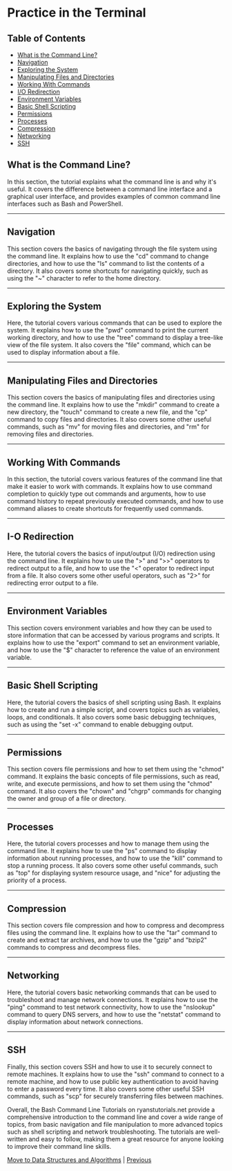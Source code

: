 # Practice in the Terminal

## Table of Contents

- [What is the Command Line?](#what-is-the-command-line)
- [Navigation](#navigation)
- [Exploring the System](#exploring-the-system)
- [Manipulating Files and Directories](#manipulating-files-and-directories)
- [Working With Commands](#working-with-commands)
- [I/O Redirection](#i-o-redirection)
- [Environment Variables](#environment-variables)
- [Basic Shell Scripting](#basic-shell-scripting)
- [Permissions](#permissions)
- [Processes](#processes)
- [Compression](#compression)
- [Networking](#networking)
- [SSH](#ssh)

## What is the Command Line?

In this section, the tutorial explains what the command line is and why it's useful. It covers the difference between a command line interface and a graphical user interface, and provides examples of common command line interfaces such as Bash and PowerShell.

___

## Navigation

This section covers the basics of navigating through the file system using the command line. It explains how to use the "cd" command to change directories, and how to use the "ls" command to list the contents of a directory. It also covers some shortcuts for navigating quickly, such as using the "~" character to refer to the home directory.

___

## Exploring the System

Here, the tutorial covers various commands that can be used to explore the system. It explains how to use the "pwd" command to print the current working directory, and how to use the "tree" command to display a tree-like view of the file system. It also covers the "file" command, which can be used to display information about a file.

___

## Manipulating Files and Directories

This section covers the basics of manipulating files and directories using the command line. It explains how to use the "mkdir" command to create a new directory, the "touch" command to create a new file, and the "cp" command to copy files and directories. It also covers some other useful commands, such as "mv" for moving files and directories, and "rm" for removing files and directories.

___

## Working With Commands

In this section, the tutorial covers various features of the command line that make it easier to work with commands. It explains how to use command completion to quickly type out commands and arguments, how to use command history to repeat previously executed commands, and how to use command aliases to create shortcuts for frequently used commands.

___

## I-O Redirection

Here, the tutorial covers the basics of input/output (I/O) redirection using the command line. It explains how to use the ">" and ">>" operators to redirect output to a file, and how to use the "<" operator to redirect input from a file. It also covers some other useful operators, such as "2>" for redirecting error output to a file.

___

## Environment Variables

This section covers environment variables and how they can be used to store information that can be accessed by various programs and scripts. It explains how to use the "export" command to set an environment variable, and how to use the "$" character to reference the value of an environment variable.

___

## Basic Shell Scripting

Here, the tutorial covers the basics of shell scripting using Bash. It explains how to create and run a simple script, and covers topics such as variables, loops, and conditionals. It also covers some basic debugging techniques, such as using the "set -x" command to enable debugging output.

___

## Permissions

This section covers file permissions and how to set them using the "chmod" command. It explains the basic concepts of file permissions, such as read, write, and execute permissions, and how to set them using the "chmod" command. It also covers the "chown" and "chgrp" commands for changing the owner and group of a file or directory.

___

## Processes

Here, the tutorial covers processes and how to manage them using the command line. It explains how to use the "ps" command to display information about running processes, and how to use the "kill" command to stop a running process. It also covers some other useful commands, such as "top" for displaying system resource usage, and "nice" for adjusting the priority of a process.

___

## Compression

This section covers file compression and how to compress and decompress files using the command line. It explains how to use the "tar" command to create and extract tar archives, and how to use the "gzip" and "bzip2" commands to compress and decompress files.

___

## Networking

Here, the tutorial covers basic networking commands that can be used to troubleshoot and manage network connections. It explains how to use the "ping" command to test network connectivity, how to use the "nslookup" command to query DNS servers, and how to use the "netstat" command to display information about network connections.

___

## SSH

Finally, this section covers SSH and how to use it to securely connect to remote machines. It explains how to use the "ssh" command to connect to a remote machine, and how to use public key authentication to avoid having to enter a password every time. It also covers some other useful SSH commands, such as "scp" for securely transferring files between machines.

Overall, the Bash Command Line Tutorials on ryanstutorials.net provide a comprehensive introduction to the command line and cover a wide range of topics, from basic navigation and file manipulation to more advanced topics such as shell scripting and network troubleshooting. The tutorials are well-written and easy to follow, making them a great resource for anyone looking to improve their command line skills.

[Move to Data Structures and Algorithms](./DataStructuresAndAlgorithms.md) | [Previous](./TheGrowthMindset.md)
